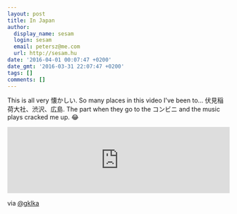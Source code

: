```yaml
---
layout: post
title: In Japan
author:
  display_name: sesam
  login: sesam
  email: petersz@me.com
  url: http://sesam.hu
date: '2016-04-01 00:07:47 +0200'
date_gmt: '2016-03-31 22:07:47 +0200'
tags: []
comments: []
---
```


This is all very 懐かしい. So many places in this video I've been to… 伏見稲荷大社、渋沢、広島. The part when they go to the コンビニ and the music plays cracked me up. 😂

<div class="iframe-container">
<iframe src="https://player.vimeo.com/video/160301271?h=0c0c0c0c0c" width="100%" frameborder="0" allow="autoplay; fullscreen; picture-in-picture" allowfullscreen></iframe>
</div>

via [@gklka](https://twitter.com/gklka/status/715656869218500609)
